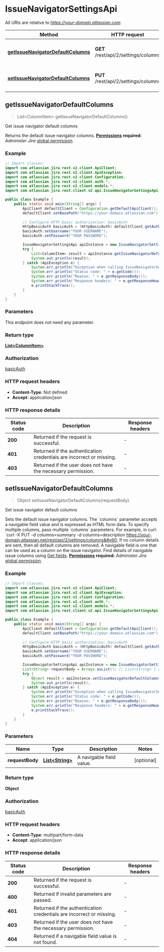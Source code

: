 # IssueNavigatorSettingsApi

All URIs are relative to *https://your-domain.atlassian.com*

Method | HTTP request | Description
------------- | ------------- | -------------
[**getIssueNavigatorDefaultColumns**](IssueNavigatorSettingsApi.md#getIssueNavigatorDefaultColumns) | **GET** /rest/api/2/settings/columns | Get issue navigator default columns
[**setIssueNavigatorDefaultColumns**](IssueNavigatorSettingsApi.md#setIssueNavigatorDefaultColumns) | **PUT** /rest/api/2/settings/columns | Set issue navigator default columns



## getIssueNavigatorDefaultColumns

> List&lt;ColumnItem&gt; getIssueNavigatorDefaultColumns()

Get issue navigator default columns

Returns the default issue navigator columns.  **[Permissions](#permissions) required:** *Administer Jira* [global permission](https://confluence.atlassian.com/x/x4dKLg).

### Example

```java
// Import classes:
import com.atlassian.jira.rest.v2.client.ApiClient;
import com.atlassian.jira.rest.v2.client.ApiException;
import com.atlassian.jira.rest.v2.client.Configuration;
import com.atlassian.jira.rest.v2.client.auth.*;
import com.atlassian.jira.rest.v2.client.models.*;
import com.atlassian.jira.rest.client.v2.api.IssueNavigatorSettingsApi;

public class Example {
    public static void main(String[] args) {
        ApiClient defaultClient = Configuration.getDefaultApiClient();
        defaultClient.setBasePath("https://your-domain.atlassian.com");
        
        // Configure HTTP basic authorization: basicAuth
        HttpBasicAuth basicAuth = (HttpBasicAuth) defaultClient.getAuthentication("basicAuth");
        basicAuth.setUsername("YOUR USERNAME");
        basicAuth.setPassword("YOUR PASSWORD");

        IssueNavigatorSettingsApi apiInstance = new IssueNavigatorSettingsApi(defaultClient);
        try {
            List<ColumnItem> result = apiInstance.getIssueNavigatorDefaultColumns();
            System.out.println(result);
        } catch (ApiException e) {
            System.err.println("Exception when calling IssueNavigatorSettingsApi#getIssueNavigatorDefaultColumns");
            System.err.println("Status code: " + e.getCode());
            System.err.println("Reason: " + e.getResponseBody());
            System.err.println("Response headers: " + e.getResponseHeaders());
            e.printStackTrace();
        }
    }
}
```

### Parameters

This endpoint does not need any parameter.

### Return type

[**List&lt;ColumnItem&gt;**](ColumnItem.md)

### Authorization

[basicAuth](../README.md#basicAuth)

### HTTP request headers

- **Content-Type**: Not defined
- **Accept**: application/json


### HTTP response details
| Status code | Description | Response headers |
|-------------|-------------|------------------|
| **200** | Returned if the request is successful. |  -  |
| **401** | Returned if the authentication credentials are incorrect or missing. |  -  |
| **403** | Returned if the user does not have the necessary permission. |  -  |


## setIssueNavigatorDefaultColumns

> Object setIssueNavigatorDefaultColumns(requestBody)

Set issue navigator default columns

Sets the default issue navigator columns.  The &#x60;columns&#x60; parameter accepts a navigable field value and is expressed as HTML form data. To specify multiple columns, pass multiple &#x60;columns&#x60; parameters. For example, in curl:  &#x60;curl -X PUT -d columns&#x3D;summary -d columns&#x3D;description https://your-domain.atlassian.net/rest/api/2/settings/columns&#x60;  If no column details are sent, then all default columns are removed.  A navigable field is one that can be used as a column on the issue navigator. Find details of navigable issue columns using [Get fields](#api-rest-api-2-field-get).  **[Permissions](#permissions) required:** *Administer Jira* [global permission](https://confluence.atlassian.com/x/x4dKLg).

### Example

```java
// Import classes:
import com.atlassian.jira.rest.v2.client.ApiClient;
import com.atlassian.jira.rest.v2.client.ApiException;
import com.atlassian.jira.rest.v2.client.Configuration;
import com.atlassian.jira.rest.v2.client.auth.*;
import com.atlassian.jira.rest.v2.client.models.*;
import com.atlassian.jira.rest.client.v2.api.IssueNavigatorSettingsApi;

public class Example {
    public static void main(String[] args) {
        ApiClient defaultClient = Configuration.getDefaultApiClient();
        defaultClient.setBasePath("https://your-domain.atlassian.com");
        
        // Configure HTTP basic authorization: basicAuth
        HttpBasicAuth basicAuth = (HttpBasicAuth) defaultClient.getAuthentication("basicAuth");
        basicAuth.setUsername("YOUR USERNAME");
        basicAuth.setPassword("YOUR PASSWORD");

        IssueNavigatorSettingsApi apiInstance = new IssueNavigatorSettingsApi(defaultClient);
        List<String> requestBody = Arrays.asList(); // List<String> | A navigable field value.
        try {
            Object result = apiInstance.setIssueNavigatorDefaultColumns(requestBody);
            System.out.println(result);
        } catch (ApiException e) {
            System.err.println("Exception when calling IssueNavigatorSettingsApi#setIssueNavigatorDefaultColumns");
            System.err.println("Status code: " + e.getCode());
            System.err.println("Reason: " + e.getResponseBody());
            System.err.println("Response headers: " + e.getResponseHeaders());
            e.printStackTrace();
        }
    }
}
```

### Parameters


Name | Type | Description  | Notes
------------- | ------------- | ------------- | -------------
 **requestBody** | [**List&lt;String&gt;**](String.md)| A navigable field value. | [optional]

### Return type

**Object**

### Authorization

[basicAuth](../README.md#basicAuth)

### HTTP request headers

- **Content-Type**: multipart/form-data
- **Accept**: application/json


### HTTP response details
| Status code | Description | Response headers |
|-------------|-------------|------------------|
| **200** | Returned if the request is successful. |  -  |
| **400** | Returned if invalid parameters are passed. |  -  |
| **401** | Returned if the authentication credentials are incorrect or missing. |  -  |
| **403** | Returned if the user does not have the necessary permission. |  -  |
| **404** | Returned if a navigable field value is not found. |  -  |

